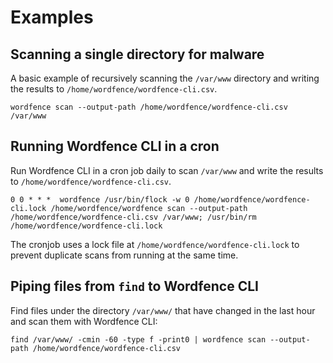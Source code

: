 # Examples

## Scanning a single directory for malware

A basic example of recursively scanning the `/var/www` directory and writing the results to `/home/wordfence/wordfence-cli.csv`. 

	wordfence scan --output-path /home/wordfence/wordfence-cli.csv /var/www

## Running Wordfence CLI in a cron

Run Wordfence CLI in a cron job daily to scan `/var/www` and write the results to `/home/wordfence/wordfence-cli.csv`.

	0 0 * * *  wordfence /usr/bin/flock -w 0 /home/wordfence/wordfence-cli.lock /home/wordfence/wordfence scan --output-path /home/wordfence/wordfence-cli.csv /var/www; /usr/bin/rm /home/wordfence/wordfence-cli.lock

The cronjob uses a lock file at `/home/wordfence/wordfence-cli.lock` to prevent duplicate scans from running at the same time.

## Piping files from `find` to Wordfence CLI

Find files under the directory `/var/www/` that have changed in the last hour and scan them with Wordfence CLI:

	find /var/www/ -cmin -60 -type f -print0 | wordfence scan --output-path /home/wordfence/wordfence-cli.csv

